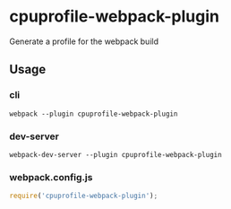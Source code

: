 # cpuprofile-webpack-plugin

Generate a profile for the webpack build

## Usage

### cli

```
webpack --plugin cpuprofile-webpack-plugin
```

### dev-server

```
webpack-dev-server --plugin cpuprofile-webpack-plugin
```

### webpack.config.js

```js
require('cpuprofile-webpack-plugin');
```

